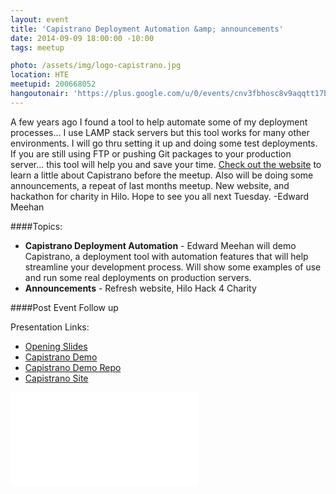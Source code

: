 ```yaml
---
layout: event
title: 'Capistrano Deployment Automation &amp; announcements﻿'
date: 2014-09-09 18:00:00 -10:00
tags: meetup

photo: /assets/img/logo-capistrano.jpg
location: HTE
meetupid: 200668052
hangoutonair: 'https://plus.google.com/u/0/events/cnv3fbhosc8v9aqqtt17bfh3poc'
---
```


A few years ago I found a tool to help automate some of my deployment processes... I use LAMP stack servers but this tool works for many other environments. I will go thru setting it up and doing some test deployments. If you are still using FTP or pushing Git packages to your production server... this tool will help you and save your time.
[Check out the website](http://capistranorb.com/) to learn a little about Capistrano before the meetup. Also will be doing some announcements, a repeat of last months meetup. New website, and hackathon for charity in Hilo. Hope to see you all next Tuesday. -Edward Meehan

####Topics:
 * **Capistrano Deployment Automation** - Edward Meehan will demo Capistrano, a deployment tool with automation features that will help streamline your development process. Will show some examples of use and run some real deployments on production servers.
 * **Announcements** - Refresh website, Hilo Hack 4 Charity
 
####Post Event Follow up

Presentation Links:

* [Opening Slides](http://www.slideshare.net/EdwardMeehan/refresh-hilo09092014)
* [Capistrano Demo](http://www.slideshare.net/EdwardMeehan/capistrano-demo)
* [Capistrano Demo Repo](https://github.com/Refresh-Hilo/Capistrano-Demo)
* [Capistrano Site](http://capistranorb.com/)


<div class="embed-responsive embed-responsive-16by9">
  <iframe class="embed-responsive-item" src="//www.youtube.com/embed/HfY6HG9Yz6I" frameborder="0" allowfullscreen></iframe>
</div>

